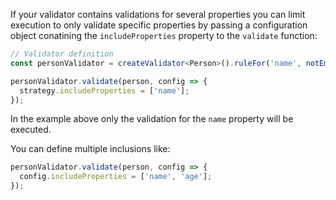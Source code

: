 

If your validator contains validations for several properties you can limit execution to only validate specific properties by passing a configuration object conatining the `includeProperties` property to the `validate` function:

```typescript
// Validator definition
const personValidator = createValidator<Person>().ruleFor('name', notEmpty()).ruleFor('age', greaterThanOrEqualTo(18));

personValidator.validate(person, config => {
  strategy.includeProperties = ['name'];
});
```

In the example above only the validation for the `name` property will be executed.

You can define multiple inclusions like:

```typescript
personValidator.validate(person, config => {
  config.includeProperties = ['name', 'age'];
});
```
